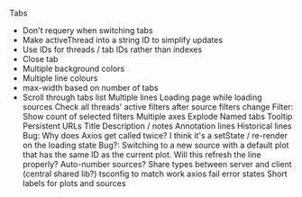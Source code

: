 Tabs
* Don't requery when switching tabs
* Make activeThread into a string ID to simplify updates
* Use IDs for threads / tab IDs rather than indexes
* Close tab
* Multiple background colors
* Multiple line colours
* max-width based on number of tabs
* Scroll through tabs list
Multiple lines
Loading page while loading sources
Check all threads' active filters after source filters change
Filter: Show count of selected filters
Multiple axes
Explode
Named tabs
Tooltip
Persistent URLs
Title
Description / notes
Annotation lines
Historical lines
Bug: Why does Axios get called twice? I think it's a setState / re-render on the loading state
Bug?: Switching to a new source with a default plot that has the same ID as the current plot. Will this refresh the line properly?
Auto-number sources?
Share types between server and client (central shared lib?)
tsconfig to match work
axios fail error states
Short labels for plots and sources